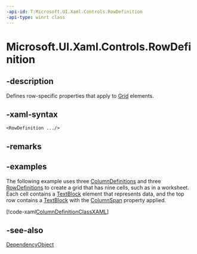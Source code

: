 ```yaml
---
-api-id: T:Microsoft.UI.Xaml.Controls.RowDefinition
-api-type: winrt class
---
```


<!-- Class syntax.
public class RowDefinition : Windows.UI.Xaml.DependencyObject, Windows.UI.Xaml.Controls.IRowDefinition
-->

# Microsoft.UI.Xaml.Controls.RowDefinition

## -description
Defines row-specific properties that apply to [Grid](grid.md) elements.

## -xaml-syntax
```xaml
<RowDefinition .../>

```


## -remarks

## -examples
The following example uses three [ColumnDefinitions](grid_columndefinitions.md) and three [RowDefinitions](grid_rowdefinitions.md) to create a grid that has nine cells, such as in a worksheet. Each cell contains a [TextBlock](textblock.md) element that represents data, and the top row contains a [TextBlock](textblock.md) with the [ColumnSpan](grid_columnspan.md) property applied.



[!code-xaml[ColumnDefinitionClassXAML](../microsoft.ui.xaml.controls/code/ColumnDefinitionClassXAMLSample/csharp/Page.xaml#SnippetColumnDefinitionClassXAML)]

## -see-also
[DependencyObject](../microsoft.ui.xaml/dependencyobject.md)

